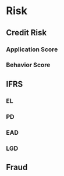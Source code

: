 # Risk

## Credit Risk
### Application Score
### Behavior Score

## IFRS
### EL
### PD
### EAD
### LGD

## Fraud

